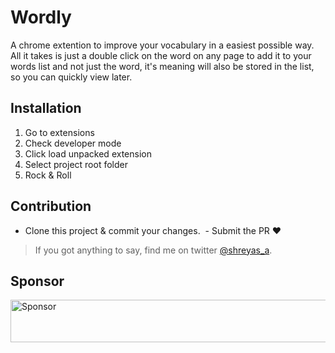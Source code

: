 # Wordly

A chrome extention to improve your vocabulary in a easiest possible way. All it takes is just a double click on the word on any page to add it to your words list and not just the word, it's meaning will also be stored in the list, so you can quickly view later.

## Installation

 1. Go to extensions
 2. Check developer mode
 3. Click load unpacked extension
 4. Select project root folder
 5. Rock & Roll

## Contribution
  - Clone this project & commit your changes.
  - Submit the PR ❤︎

> If you got anything to say, find me on twitter [@shreyas_a](https://twitter.com/shreyas_a).

## Sponsor

<a target='_blank' rel='nofollow' href='https://app.codesponsor.io/link/xFc3nQ2wJ6dn4kKJ5NCouB5B/shreyas-a/wordly'>
  <img alt='Sponsor' width='888' height='68' src='https://app.codesponsor.io/embed/xFc3nQ2wJ6dn4kKJ5NCouB5B/shreyas-a/wordly.svg' />
</a>
